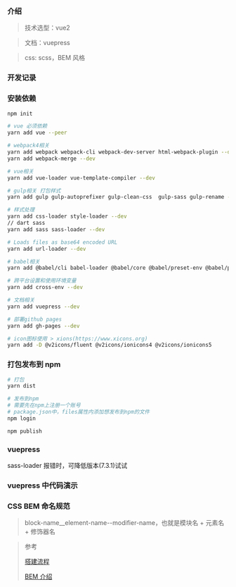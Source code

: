 ### 介绍

> 技术选型：vue2

> 文档：vuepress

> css: scss，BEM 风格

### 开发记录

### 安装依赖

```bash
npm init

# vue 必须依赖
yarn add vue --peer

# webpack4相关
yarn add webpack webpack-cli webpack-dev-server html-webpack-plugin --dev
yarn add webpack-merge --dev

# vue相关
yarn add vue-loader vue-template-compiler --dev

# gulp相关 打包样式
yarn add gulp gulp-autoprefixer gulp-clean-css  gulp-sass gulp-rename --dev

# 样式处理
yarn add css-loader style-loader --dev
// dart sass
yarn add sass sass-loader --dev

# Loads files as base64 encoded URL
yarn add url-loader --dev

# babel相关
yarn add @babel/cli babel-loader @babel/core @babel/preset-env @babel/plugin-transform-runtime --dev

# 跨平台设置和使用环境变量
yarn add cross-env --dev

# 文档相关
yarn add vuepress --dev

# 部署github pages
yarn add gh-pages --dev

# icon图标使用 > xions(https://www.xicons.org)
yarn add -D @v2icons/fluent @v2icons/ionicons4 @v2icons/ionicons5
```

### 打包发布到 npm

```bash
# 打包
yarn dist

# 发布到npm
# 需要先在npm上注册一个账号
# package.json中，files属性内添加想发布到npm的文件
npm login

npm publish
```

### vuepress

sass-loader 报错时，可降低版本(7.3.1)试试

### vuepress 中代码演示

### CSS BEM 命名规范

> block-name\_\_element-name--modifier-name，也就是模块名 + 元素名 + 修饰器名

> 参考
>
> [搭建流程](https://juejin.cn/post/6844903929633849357#heading-6)
>
> [BEM 介绍](https://www.jianshu.com/p/1c0b77f30ec0)
